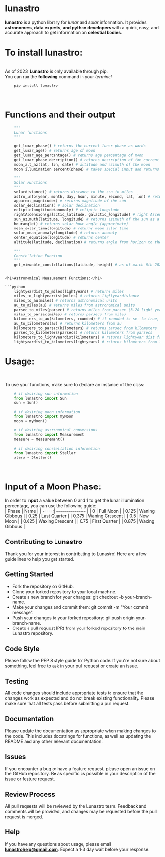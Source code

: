 # lunastro
<strong>lunastro</strong> is a python library for <i>lunar</i> and <i>solar</i> information. It provides <strong>astronomers, data experts, and python developers</strong> with a quick, easy, and accurate approach to get information on <strong>celestial bodies</strong>.

<h1>To install lunastro:</h1>
<br>
As of 2023, <b>Lunastro</b> is only available through pip. <br>
You can run the <b>following</b> command in your <i>terminal</i>

```python
    pip install lunastro
```
<br>

<h1>Functions and their output</h1>

```python
    """ 
    Lunar functions
    """
    
    get_lunar_phase() # returns the current lunar phase as words
    get_lunar_age() # returns age of moon
    get_lunar_age_percentage() # returns age percentage of moon
    get_lunar_phase_description() # returns description of the current moon phase
    moon_alt_az(lat, lon, date) # altitude and azimuth of the moon
    moon_illumination_percent(phase) # takes special input and returns percentage of moon_illumination
    
    """
    Solar Functions
    """
    solardistance() # returns distance to the sun in miles
    astro_info(year, month, day, hour, minute, second, lat, lon) # returns list with jd, jc, geometric mean longitude, geometric mean anomaly, eccentricity of earth's orbit, equation of center, true longitude, true anomaly, sun's distance from earth (AU), longitude of omega, mean obliquity of ecliptic, sun's right ascension, sun's declination ,local hour angle.
    apparent_magnitude() # returns magnitude of the sun
    solar_declination() # solar declination
    eclipticlongtitude(anomaly) # ecliptic longitude
    rightAscension(galactic_latitude, galactic_longitude) # right Ascension
    sun_azimuth(latitude, longitude) # returns azimuth of the sun as a compass direction (N, S, W, E, NW, NE, SW, SE, NNW, NNE, etc.)
    hourangle() # returns solar hour angle (approximate)
    mean_solar_time(longitude) # returns mean solar time
    solar_mean_anomaly(longitude) # returns anomaly
    center_equation(longitude) # returns center
    altitude(latitude, declination) # returns angle from horizon to the center of the sun disk in degrees
    
    """
    Constellation Function
    """
    get_viewable_constellations(latitude, height) # as of march 6th 2023, the new function calculates viewable constellations while also taking into account lat_max, lat_min of each constellation, as well as the range of constellations he/she can see based on height.


<h1>Astronomical Measurement Functions:</h1>

```python
    lightyeardist_to_miles(lightyears) # returns miles 
    miles_to_lightyeardist(miles) # returns lightyeardistance
    miles_to_au(miles) # returns astronomical units
    au_to_miles(au) # returns miles from astronomical units
    parsec_to_miles(parsec) # returns miles from parsec (3.26 light years is a parsec)
    miles_to_parsec(miles) # returns parsecs from miles 
    kilometers_to_au(kilometers, rounded) # if rounded is set to true, it rounds value, else ,it returns au from kilometers
    au_to_kilometers(au) # returns kilometers from au
    kilometers_to_parsec(kilometers) # returns parsec from kilometers
    parsec_to_kilometers(parsecs) # returns kilometers from parsecs
    kilometers_to_lightyeardist(kilometers) # returns lightyear dist from kilometers
    lightyeardist_to_kilometers(lightyears) # returns kilometers from lightyears
```

<h1>Usage:</h1>
<br>

To use your functions, make sure to declare an instance of the class:

```python
    # if desiring sun information
    from lunastro import Sun
    sun = Sun()
    
    # if desiring moon information
    from lunastro import myMoon
    moon = myMoon()
    
    # if desiring astronomical conversions
    from lunastro import Measurement
    measure = Measurement()
    
    # if desiring constellation information
    from lunastro import Stellar
    stars = Stellar()
```

<br>

<h1>Input of a Moon Phase:</h1>

In order to <strong>input</strong> a value between 0 and 1 to get the lunar illumination percentage, you can use the following guide:
<br>
| Phase | Name            |
| -----:| --------------- |
| 0     | Full Moon        |
| 0.125  | Waning Gibbous |
| 0.25  | Last Quarter   |
| 0.375   | Waning Crescent  |
| 0.5   | New Moon       |
| 0.625 | Waxing Crescent  |
| 0.75  | First Quarter    |
| 0.875     | Waxing Gibbous |


## Contributing to Lunastro
Thank you for your interest in contributing to Lunastro! Here are a few guidelines to help you get started.

## Getting Started
- Fork the repository on GitHub.
- Clone your forked repository to your local machine.
- Create a new branch for your changes: git checkout -b your-branch-name.
- Make your changes and commit them: git commit -m "Your commit message".
- Push your changes to your forked repository: git push origin your-branch-name.
- Create a pull request (PR) from your forked repository to the main Lunastro repository.

## Code Style
Please follow the PEP 8 style guide for Python code. If you're not sure about something, feel free to ask in your pull request or create an issue.

## Testing
All code changes should include appropriate tests to ensure that the changes work as expected and do not break existing functionality. Please make sure that all tests pass before submitting a pull request.


## Documentation
Please update the documentation as appropriate when making changes to the code. This includes docstrings for functions, as well as updating the README and any other relevant documentation.

## Issues
If you encounter a bug or have a feature request, please open an issue on the GitHub repository. Be as specific as possible in your description of the issue or feature request.

## Review Process
All pull requests will be reviewed by the Lunastro team. Feedback and comments will be provided, and changes may be requested before the pull request is merged.

## Help
If you have any questions about usage, please email <strong>lunastrohelp@gmail.com</strong>. Expect a 1-3 day wait before your response.
